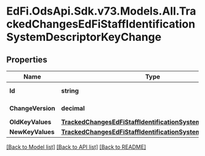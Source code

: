 # EdFi.OdsApi.Sdk.v73.Models.All.TrackedChangesEdFiStaffIdentificationSystemDescriptorKeyChange

## Properties

Name | Type | Description | Notes
------------ | ------------- | ------------- | -------------
**Id** | **string** | Resource identifier | [optional] 
**ChangeVersion** | **decimal** | Change version | [optional] 
**OldKeyValues** | [**TrackedChangesEdFiStaffIdentificationSystemDescriptorKey**](TrackedChangesEdFiStaffIdentificationSystemDescriptorKey.md) |  | [optional] 
**NewKeyValues** | [**TrackedChangesEdFiStaffIdentificationSystemDescriptorKey**](TrackedChangesEdFiStaffIdentificationSystemDescriptorKey.md) |  | [optional] 

[[Back to Model list]](../../README.md#documentation-for-models) [[Back to API list]](../../README.md#documentation-for-api-endpoints) [[Back to README]](../../README.md)

